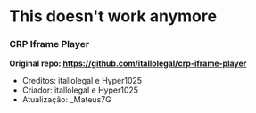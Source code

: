 # This doesn't work anymore


### CRP Iframe Player

**Original repo: https://github.com/itallolegal/crp-iframe-player**

- Creditos: itallolegal e Hyper1025
- Criador: itallolegal e Hyper1025
- Atualização: _Mateus7G
